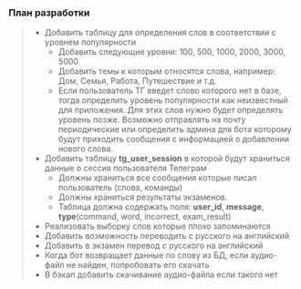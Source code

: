 ### План разработки

> - Добавить таблицу для определения слов в соответствии с уровнем популярности
>   - Добавить следующие уровни: 100, 500, 1000, 2000, 3000, 5000
>   - Добавить темы к которым относятся слова, например: Дом, Семья, Работа, Путешествие и т.д.
>   - Если пользователь ТГ введет слово которого нет в базе, тогда определить уровень популярности как неизвестный для 
> приложения. Для этих слов нужно будет определять уровень позже. Возможно отправлять на почту периодические или 
> определить админа для бота которому будут приходить сообщения с информацией о добавлении нового слова.
> - Добавить таблицу **tg_user_session** в которой будут храниться данные о сессия пользователя Телеграм
>   - Должны храниться все сообщения которые писал пользователь (слова, команды)
>   - Должны храниться результаты экзаменов. 
>   - Таблица должна содержать поля: **user_id**, **message**, **type**(command, word, incorrect, exam_result)
> - Реализовать выборку слов которые плохо запоминаются
> - Добавить возможность переводить с русского на английский
> - Добавить в экзамен перевод с русского на английский
> - Когда бот возвращает данные по слову из БД, если аудио-файл не найден, попробовать его скачать
> - В бэкап добавить скачивание аудио-файла если такого нет
